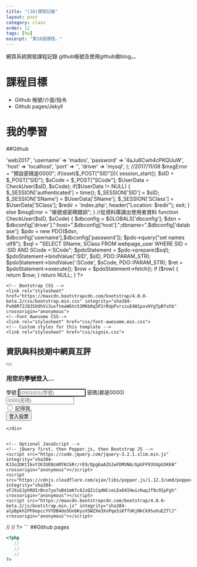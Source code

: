 ```yaml
---
title: "(10)課程記錄"
layout: post
category: class
order: 12
tags: [hw]
excerpt: "第10週課程。"
---
```

網頁系統開發課程記錄
github帳號及使用github做blog。。

# 課程目標
- Github 帳號/介面/指令
- Github pages/Jekyll

# 我的學習

##Github


<?php

$GLOBALS['dbconfig'] = array (
    'database' => 'web2017',
    'username' => 'madoo',
    'password' => '4aJu6Cwh4cPKQUuW',
    'host' => 'localhost',
    'port' => '',
    'driver' => 'mysql',
    );
//2017/11/08
$msgError = "預設密碼是0000";
if(isset($_POST["SID"])){
    session_start();
    $sID = $_POST["SID"];
    $sCode = $_POST["SCode"];
    $UserData = CheckUser($sID, $sCode);
    if($UserData != NULL)
    {
        $_SESSION['authenticated'] = time();
        $_SESSION['SID'] = $sID;
        $_SESSION['SName'] = $UserData['SName'];
        $_SESSION['SClass'] = $UserData['SClass'];
        $redir = 'index.php';
        header("Location: $redir");
        exit;
    }
    else
        $msgError = "帳號或密碼錯誤";
}    
//從資料庫讀出使用者資料
function CheckUser($sID, $sCode) {
    $dbconfig = $GLOBALS['dbconfig'];
    $dsn = $dbconfig['driver'].":host=".$dbconfig['host'].";dbname=".$dbconfig['database'];
    $pdo = new PDO($dsn, $dbconfig['username'],$dbconfig['password']);
    $pdo->query("set names utf8");

    $sql = "SELECT SName, SClass FROM webpage_user WHERE SID = :SID AND SCode =:SCode";
    $pdoStatement = $pdo->prepare($sql);
    $pdoStatement->bindValue(':SID', $sID, PDO::PARAM_STR);
    $pdoStatement->bindValue(':SCode', $sCode, PDO::PARAM_STR);
    $ret = $pdoStatement->execute();
    $row = $pdoStatement->fetch();
    if ($row)
    {
        return $row;
    }
    return NULL;
}
?>

<!doctype html>
<html lang="zh-Hant-TW">
  <head>
    <title>資訊與科技期中網頁互評</title>
    <!-- Required meta tags -->
    <meta charset="utf-8">
    <meta name="viewport" content="width=device-width, initial-scale=1, shrink-to-fit=no">

    <!-- Bootstrap CSS -->
    <link rel="stylesheet" href="https://maxcdn.bootstrapcdn.com/bootstrap/4.0.0-beta.2/css/bootstrap.min.css" integrity="sha384-PsH8R72JQ3SOdhVi3uxftmaW6Vc51MKb0q5P2rRUpPvrszuE4W1povHYgTpBfshb" crossorigin="anonymous">
    <!--Font Awesome CSS-->
    <link rel="stylesheet" href="css/font-awesome.min.css">    
    <!-- Custom styles for this template -->
    <link rel="stylesheet" href="css/signin.css">
    
  </head>
  <body>
        <nav class="navbar navbar-expand-lg navbar-light bg-light">
            <h2><span class="badge badge-pill badge-primary"><i class="fa fa-graduation-cap" aria-hidden="true"></i>資訊與科技期中網頁互評</span></h2>
            <button class="navbar-toggler" type="button" data-toggle="collapse" data-target="#navbarSupportedContent" aria-controls="navbarSupportedContent" aria-expanded="false" aria-label="Toggle navigation">
                <span class="navbar-toggler-icon"></span>
            </button>
        </nav>
    <div class="container">                    
        <form class="form-signin" method="POST" action="login.php">
        <h3><span class="badge badge-info"><i class="fa fa-keyboard-o" aria-hidden="true"></i>用您的學號登入...</span></h3>
        <label for="inputEmail" class="sr-only">學號</label>
        <input name="SID" type="text" id="inputEmail" class="form-control" placeholder="10501001(學號)" required autofocus>
        <label for="inputPassword" class="sr-only">密碼(都是0000)</label>
        <input name="SCode" type="password" id="inputPassword" class="form-control" placeholder="0000(密碼)" required>
        <div class="checkbox">
            <label>
            <input type="checkbox" value="remember-me"> 記得我, <?php echo $msgError;?>
            </label>
        </div>
        <button class="btn btn-lg btn-primary btn-block" type="submit">登入投票</button>
        </form>
                    
    </div>


    <!-- Optional JavaScript -->
    <!-- jQuery first, then Popper.js, then Bootstrap JS -->
    <script src="https://code.jquery.com/jquery-3.2.1.slim.min.js" integrity="sha384-KJ3o2DKtIkvYIK3UENzmM7KCkRr/rE9/Qpg6aAZGJwFDMVNA/GpGFF93hXpG5KkN" crossorigin="anonymous"></script>
    <script src="https://cdnjs.cloudflare.com/ajax/libs/popper.js/1.12.3/umd/popper.min.js" integrity="sha384-vFJXuSJphROIrBnz7yo7oB41mKfc8JzQZiCq4NCceLEaO4IHwicKwpJf9c9IpFgh" crossorigin="anonymous"></script>
    <script src="https://maxcdn.bootstrapcdn.com/bootstrap/4.0.0-beta.2/js/bootstrap.min.js" integrity="sha384-alpBpkh1PFOepccYVYDB4do5UnbKysX5WZXm3XxPqe5iKTfUKjNkCk9SaVuEZflJ" crossorigin="anonymous"></script>
  </body>
</html>
   //
   //
?>
```
##Github pages

```php
<?php
   //
   //
   //
?>
```


[1]: https://github.com/        "GitHub"
[2]: https://pages.github.com/  "GitHub Pages"
[3]: https://jekyllrb.com/      "Jekyll"
[4]: http://markdown.tw         "Markdown文件"
[5]: http://dillinger.io/       "Dillinger"









